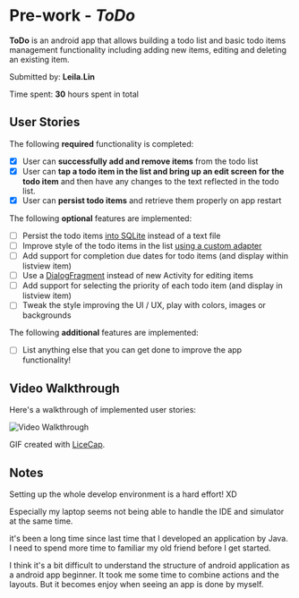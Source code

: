 # Pre-work - *ToDo*

**ToDo** is an android app that allows building a todo list and basic todo items management functionality including adding new items, editing and deleting an existing item.

Submitted by: **Leila.Lin**

Time spent: **30** hours spent in total

## User Stories

The following **required** functionality is completed:

* [x] User can **successfully add and remove items** from the todo list
* [x] User can **tap a todo item in the list and bring up an edit screen for the todo item** and then have any changes to the text reflected in the todo list.
* [x] User can **persist todo items** and retrieve them properly on app restart

The following **optional** features are implemented:

* [ ] Persist the todo items [into SQLite](http://guides.codepath.com/android/Persisting-Data-to-the-Device#sqlite) instead of a text file
* [ ] Improve style of the todo items in the list [using a custom adapter](http://guides.codepath.com/android/Using-an-ArrayAdapter-with-ListView)
* [ ] Add support for completion due dates for todo items (and display within listview item)
* [ ] Use a [DialogFragment](http://guides.codepath.com/android/Using-DialogFragment) instead of new Activity for editing items
* [ ] Add support for selecting the priority of each todo item (and display in listview item)
* [ ] Tweak the style improving the UI / UX, play with colors, images or backgrounds

The following **additional** features are implemented:

* [ ] List anything else that you can get done to improve the app functionality!

## Video Walkthrough

Here's a walkthrough of implemented user stories:

<img src='http://i.imgur.com/DsJGN30.gif' title='Video Walkthrough' width='' alt='Video Walkthrough' />

GIF created with [LiceCap](http://www.cockos.com/licecap/).

## Notes
Setting up the whole develop environment is a hard effort! XD

Especially my laptop seems not being able to handle the IDE and simulator at the same time.

it's been a long time since last time that I developed an application by Java.
I need to spend more time to familiar my old friend before I get started.

I think it's a bit difficult to understand the structure of android application as a android app beginner.
It took me some time to combine actions and the layouts.
But it becomes enjoy when seeing an app is done by myself.
